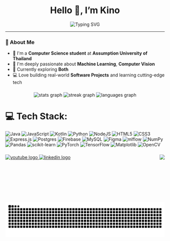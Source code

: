 <!-- Profile Header -->
<h1 align="center">Hello 👋, I’m Kino</h1>

<p align="center">
  <img src="https://readme-typing-svg.demolab.com?font=Fira+Code&size=24&duration=4000&pause=1000&color=F7C52B&center=true&vCenter=true&multiline=true&width=700&lines=🎓+Computer+Science+Student+at+Assumption+University;💡+Passionate+about+Machine+Learning+and+AI;👁️‍🗨️+Lover+of+Computer+Vision+and+Software+Development" alt="Typing SVG" />
</p>

---

### 🌟 About Me
- 🏫 I'm a **Computer Science student** at **Assumption University of Thailand**
- 🤖 I'm deeply passionate about **Machine Learning**, **Computer Vision**
- 🎥 Currently exploring **Both**
- 💻 Love building real-world **Software Projects** and learning cutting-edge tech

###

<div align="center">
  <img src="https://github-readme-stats.vercel.app/api?username=Kinosaur&hide_title=false&hide_rank=false&show_icons=true&include_all_commits=true&count_private=true&disable_animations=false&theme=dracula&locale=en&hide_border=false" height="150" alt="stats graph"  />
  <img src="https://streak-stats.demolab.com?user=Kinosaur&locale=en&mode=daily&theme=dracula&hide_border=false&border_radius=5" height="150" alt="streak graph"  />
  <img src="https://github-readme-stats.vercel.app/api/top-langs?username=Kinosaur&locale=en&hide_title=false&layout=compact&card_width=320&langs_count=5&theme=dracula&hide_border=false" height="150" alt="languages graph"  />
</div>

###
# 💻 Tech Stack:
![Java](https://img.shields.io/badge/java-%23ED8B00.svg?style=for-the-badge&logo=openjdk&logoColor=white) ![JavaScript](https://img.shields.io/badge/javascript-%23323330.svg?style=for-the-badge&logo=javascript&logoColor=%23F7DF1E) ![Kotlin](https://img.shields.io/badge/kotlin-%237F52FF.svg?style=for-the-badge&logo=kotlin&logoColor=white) ![Python](https://img.shields.io/badge/python-3670A0?style=for-the-badge&logo=python&logoColor=ffdd54) ![NodeJS](https://img.shields.io/badge/node.js-6DA55F?style=for-the-badge&logo=node.js&logoColor=white) ![HTML5](https://img.shields.io/badge/html5-%23E34F26.svg?style=for-the-badge&logo=html5&logoColor=white) ![CSS3](https://img.shields.io/badge/css3-%231572B6.svg?style=for-the-badge&logo=css3&logoColor=white) ![Express.js](https://img.shields.io/badge/express.js-%23404d59.svg?style=for-the-badge&logo=express&logoColor=%2361DAFB) ![Postgres](https://img.shields.io/badge/postgres-%23316192.svg?style=for-the-badge&logo=postgresql&logoColor=white) ![Firebase](https://img.shields.io/badge/firebase-a08021?style=for-the-badge&logo=firebase&logoColor=ffcd34) ![MySQL](https://img.shields.io/badge/mysql-4479A1.svg?style=for-the-badge&logo=mysql&logoColor=white) ![Figma](https://img.shields.io/badge/figma-%23F24E1E.svg?style=for-the-badge&logo=figma&logoColor=white) ![mlflow](https://img.shields.io/badge/mlflow-%23d9ead3.svg?style=for-the-badge&logo=numpy&logoColor=blue) ![NumPy](https://img.shields.io/badge/numpy-%23013243.svg?style=for-the-badge&logo=numpy&logoColor=white) ![Pandas](https://img.shields.io/badge/pandas-%23150458.svg?style=for-the-badge&logo=pandas&logoColor=white) ![scikit-learn](https://img.shields.io/badge/scikit--learn-%23F7931E.svg?style=for-the-badge&logo=scikit-learn&logoColor=white) ![PyTorch](https://img.shields.io/badge/PyTorch-%23EE4C2C.svg?style=for-the-badge&logo=PyTorch&logoColor=white) ![TensorFlow](https://img.shields.io/badge/TensorFlow-%23FF6F00.svg?style=for-the-badge&logo=TensorFlow&logoColor=white) ![Matplotlib](https://img.shields.io/badge/Matplotlib-%23ffffff.svg?style=for-the-badge&logo=Matplotlib&logoColor=black) ![OpenCV](https://img.shields.io/badge/-OpenCV-5C3EE8?style=for-the-badge&logo=opencv&logoColor=white)
###

<img align="right" height="150" src="https://media1.giphy.com/media/v1.Y2lkPTc5MGI3NjExZ2FkcGZmMjNmaG5kenNkazB4a2tuNnpodmV5Z283a2R2aXprdXEwMSZlcD12MV9pbnRlcm5hbF9naWZfYnlfaWQmY3Q9Zw/3ZQWR2zmrSsbU9MZYF/giphy.gif" />

###

<div align="left">
  <a href="https://www.youtube.com/@whoiskino" target="_blank">
    <img src="https://img.shields.io/static/v1?message=Youtube&logo=youtube&label=&color=FF0000&logoColor=white&labelColor=&style=for-the-badge" height="35" alt="youtube logo"  />
  </a>
  <a href="https://www.linkedin.com/in/kaung-khant-lin-33a477274/" target="_blank">
    <img src="https://img.shields.io/static/v1?message=LinkedIn&logo=linkedin&label=&color=0077B5&logoColor=white&labelColor=&style=for-the-badge" height="35" alt="linkedin logo"  />
  </a>
</div>

###

<br clear="both">

<picture>
  <source media="(prefers-color-scheme: dark)" srcset="https://raw.githubusercontent.com/Kinosaur/Kinosaur/output/github-snake-dark.svg" />
  <source media="(prefers-color-scheme: light)" srcset="https://raw.githubusercontent.com/Kinosaur/Kinosaur/output/github-snake.svg" />
  <img alt="github-snake" src="https://raw.githubusercontent.com/Kinosaur/Kinosaur/output/github-snake.svg" />
</picture>

###
